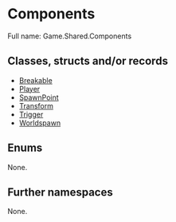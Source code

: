 ﻿
# Components

Full name: Game.Shared.Components

## Classes, structs and/or records

* [Breakable](Breakable.md)
* [Player](Player.md)
* [SpawnPoint](SpawnPoint.md)
* [Transform](Transform.md)
* [Trigger](Trigger.md)
* [Worldspawn](Worldspawn.md)

## Enums

None.

## Further namespaces

None.

